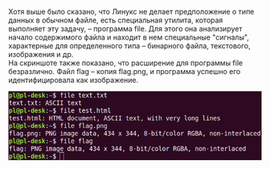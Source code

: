Хотя выше было сказано, что Линукс не делает предположение о типе данных в обычном файле, есть специальная утилита, которая выполняет эту задачу, – программа file. Для этого она анализирует начало содержимого файла и находит в нем специальные "сигналы", характерные для определенного типа – бинарного файла, текстового, изображения и др.  
На скриншоте также показано, что расширение для программы file безразлично. Файл flag – копия flag.png, и программа успешно его идентифицировала как изображение.


![image.png](./images/komanda-file_1.png)

